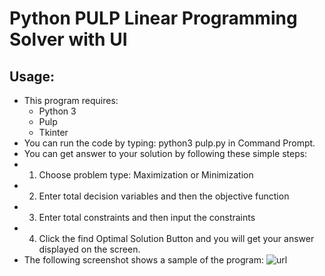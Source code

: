 # Python PULP Linear Programming Solver with UI
## Usage:
- This program requires:
  - Python 3
  - Pulp
  - Tkinter
- You can run the code by typing: python3 pulp.py in Command Prompt.
- You can get answer to your solution by following these simple steps:
- 1.	Choose problem type: Maximization or Minimization
- 2.	Enter total decision variables and then the objective function
- 3.	Enter total constraints and then input the constraints
- 4.	Click the find Optimal Solution Button and you will get your answer displayed on the screen.
- The following screenshot shows a sample of the program:
![url](https://i.ibb.co/Ydgc00h/question1.jpg)
